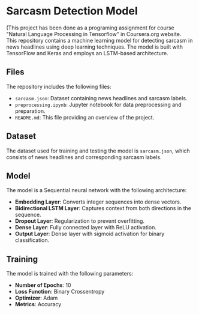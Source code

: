# Sarcasm Detection Model
(This project has been done as a programing assignment for course "Natural Language Processing in Tensorflow" in Coursera.org website.  
This repository contains a machine learning model for detecting sarcasm in news headlines using deep learning techniques. The model is built with TensorFlow and Keras and employs an LSTM-based architecture.

## Files

The repository includes the following files:

- `sarcasm.json`: Dataset containing news headlines and sarcasm labels.
- `preprocessing.ipynb`: Jupyter notebook for data preprocessing and preparation.
- `README.md`: This file providing an overview of the project.

## Dataset

The dataset used for training and testing the model is `sarcasm.json`, which consists of news headlines and corresponding sarcasm labels.

## Model

The model is a Sequential neural network with the following architecture:

- **Embedding Layer**: Converts integer sequences into dense vectors.
- **Bidirectional LSTM Layer**: Captures context from both directions in the sequence.
- **Dropout Layer**: Regularization to prevent overfitting.
- **Dense Layer**: Fully connected layer with ReLU activation.
- **Output Layer**: Dense layer with sigmoid activation for binary classification.

## Training

The model is trained with the following parameters:

- **Number of Epochs**: 10
- **Loss Function**: Binary Crossentropy
- **Optimizer**: Adam
- **Metrics**: Accuracy
